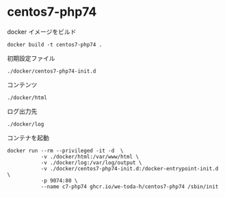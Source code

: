 # centos7-php74

docker イメージをビルド
```
docker build -t centos7-php74 .
```

初期設定ファイル
```
./docker/centos7-php74-init.d
```

コンテンツ
```
./docker/html
```

ログ出力先
```
./docker/log
```

コンテナを起動
```
docker run --rm --privileged -it -d  \
           -v ./docker/html:/var/www/html \
           -v ./docker/log:/var/log/output \
           -v ./docker/centos7-php74-init.d:/docker-entrypoint-init.d \
           -p 9074:80 \
           --name c7-php74 ghcr.io/we-toda-h/centos7-php74 /sbin/init
```
